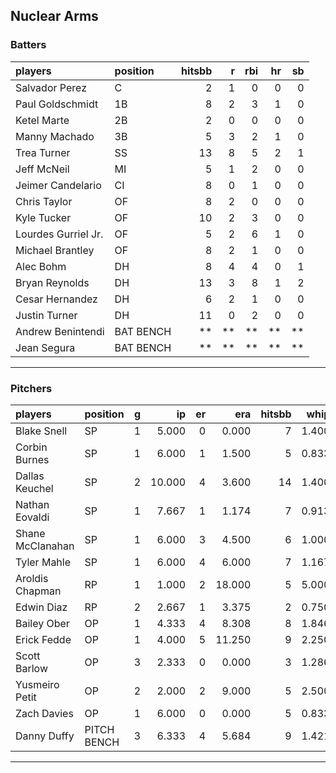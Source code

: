## Nuclear Arms

### Batters

 
|players             |position  | hitsbb|  r| rbi| hr| sb| 
|:-------------------|:---------|------:|--:|---:|--:|--:| 
|Salvador Perez      |C         |      2|  1|   0|  0|  0| 
|Paul Goldschmidt    |1B        |      8|  2|   3|  1|  0| 
|Ketel Marte         |2B        |      2|  0|   0|  0|  0| 
|Manny Machado       |3B        |      5|  3|   2|  1|  0| 
|Trea Turner         |SS        |     13|  8|   5|  2|  1| 
|Jeff McNeil         |MI        |      5|  1|   2|  0|  0| 
|Jeimer Candelario   |CI        |      8|  0|   1|  0|  0| 
|Chris Taylor        |OF        |      8|  2|   0|  0|  0| 
|Kyle Tucker         |OF        |     10|  2|   3|  0|  0| 
|Lourdes Gurriel Jr. |OF        |      5|  2|   6|  1|  0| 
|Michael Brantley    |OF        |      8|  2|   1|  0|  0| 
|Alec Bohm           |DH        |      8|  4|   4|  0|  1| 
|Bryan Reynolds      |DH        |     13|  3|   8|  1|  2| 
|Cesar Hernandez     |DH        |      6|  2|   1|  0|  0| 
|Justin Turner       |DH        |     11|  0|   2|  0|  0| 
|Andrew Benintendi   |BAT BENCH |     **| **|  **| **| **| 
|Jean Segura         |BAT BENCH |     **| **|  **| **| **| 


* * *

### Pitchers

 
|players          |position    |  g|     ip| er|    era| hitsbb|  whip| so|  w| sv| 
|:----------------|:-----------|--:|------:|--:|------:|------:|-----:|--:|--:|--:| 
|Blake Snell      |SP          |  1|  5.000|  0|  0.000|      7| 1.400|  5|  1|  0| 
|Corbin Burnes    |SP          |  1|  6.000|  1|  1.500|      5| 0.833|  7|  0|  0| 
|Dallas Keuchel   |SP          |  2| 10.000|  4|  3.600|     14| 1.400|  8|  0|  0| 
|Nathan Eovaldi   |SP          |  1|  7.667|  1|  1.174|      7| 0.913|  6|  1|  0| 
|Shane McClanahan |SP          |  1|  6.000|  3|  4.500|      6| 1.000|  7|  1|  0| 
|Tyler Mahle      |SP          |  1|  6.000|  4|  6.000|      7| 1.167|  7|  0|  0| 
|Aroldis Chapman  |RP          |  1|  1.000|  2| 18.000|      5| 5.000|  2|  1|  0| 
|Edwin Diaz       |RP          |  2|  2.667|  1|  3.375|      2| 0.750|  3|  1|  1| 
|Bailey Ober      |OP          |  1|  4.333|  4|  8.308|      8| 1.846|  2|  0|  0| 
|Erick Fedde      |OP          |  1|  4.000|  5| 11.250|      9| 2.250|  1|  0|  0| 
|Scott Barlow     |OP          |  3|  2.333|  0|  0.000|      3| 1.286|  5|  0|  0| 
|Yusmeiro Petit   |OP          |  2|  2.000|  2|  9.000|      5| 2.500|  0|  0|  0| 
|Zach Davies      |OP          |  1|  6.000|  0|  0.000|      5| 0.833|  4|  1|  0| 
|Danny Duffy      |PITCH BENCH |  3|  6.333|  4|  5.684|      9| 1.421|  7|  0|  0| 


* * *


